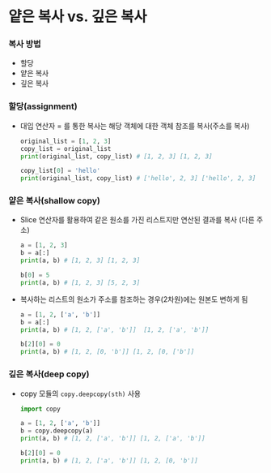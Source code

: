 # 얕은 복사 vs. 깊은 복사

### 복사 방법

- 할당
- 얕은 복사
- 깊은 복사

### 할당(assignment)

- 대입 연산자 = 를 통한 복사는 해당 객체에 대한 객체 참조를 복사(주소를 복사)
    
    ```python
    original_list = [1, 2, 3]
    copy_list = original_list
    print(original_list, copy_list) # [1, 2, 3] [1, 2, 3]
    
    copy_list[0] = 'hello'
    print(original_list, copy_list) # ['hello', 2, 3] ['hello', 2, 3]
    ```
    

### 얕은 복사(shallow copy)

- Slice 연산자를 활용하여 같은 원소를 가진 리스트지만 연산된 결과를 복사 (다른 주소)
    
    ```python
    a = [1, 2, 3]
    b = a[:]
    print(a, b) # [1, 2, 3] [1, 2, 3]
    
    b[0] = 5
    print(a, b) # [1, 2, 3] [5, 2, 3]
    ```
    
- 복사하는 리스트의 원소가 주소를 참조하는 경우(2차원)에는 원본도 변하게 됨
    
    ```python
    a = [1, 2, ['a', 'b']]
    b = a[:]
    print(a, b) # [1, 2, ['a', 'b']]  [1, 2, ['a', 'b']]
    
    b[2][0] = 0
    print(a, b) # [1, 2, [0, 'b']] [1, 2, [0, ['b']]
    ```
    

### 깊은 복사(deep copy)

- copy 모듈의 `copy.deepcopy(sth)` 사용
    
    ```python
    import copy
    
    a = [1, 2, ['a', 'b']]
    b = copy.deepcopy(a)
    print(a, b) # [1, 2, ['a', 'b']] [1, 2, ['a', 'b']]
    
    b[2][0] = 0
    print(a, b) # [1, 2, ['a', 'b']] [1, 2, [0, 'b']]
    ```
